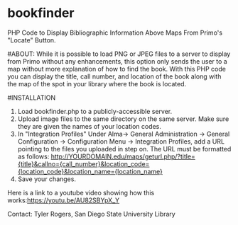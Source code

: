 # bookfinder
PHP Code to Display Bibliographic Information Above Maps From Primo's "Locate" Button.

#ABOUT:
While it is possible to load PNG or JPEG files to a server to display from Primo without any enhancements, this option only sends the user to a map without more explanation of how to find the book.  With this PHP code you can display the title, call number, and location of the book along with the map of the spot in your library where the book is located.

#INSTALLATION
1.  Load bookfinder.php to a publicly-accessible server.
2.  Upload image files to the same directory on the same server.  Make sure they are given the names of your location codes.
3.  In "Integration Profiles" Under Alma-> General Administration -> General Configuration -> Configuration Menu -> Integration Profiles, add a URL pointing to the files you uploaded in step on.  The URL must be formatted as follows: http://YOURDOMAIN.edu/maps/geturl.php/?title={title}&callno={call_number}&location_code={location_code}&location_name={location_name}
4.  Save your changes.

Here is a link to a youtube video showing how this works:https://youtu.be/AU82SBYpX_Y



Contact: Tyler Rogers, San Diego State University Library
